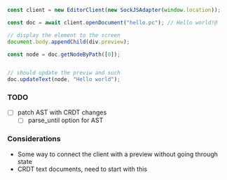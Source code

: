 

```javascript
const client = new EditorClient(new SockJSAdapter(window.location));

const doc = await client.openDocument("hello.pc"); // Hello world!@

// display the element to the screen
document.body.appendChild(div.preview);

const node = doc.getNodeByPath([0]);


// should update the previw and such
doc.updateText(node, "Hello world");


```


### TODO

- [ ] patch AST with CRDT changes
  - [ ] parse_until option for AST

### Considerations

- Some way to connect the client with a preview without going through state
- CRDT text documents, need to start with this
